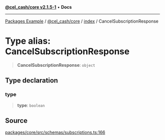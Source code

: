[**@cel_cash/core v2.1.5-1**](../../README.md) • **Docs**

***

[Packages Example](../../../../README.md) / [@cel\_cash/core](../../README.md) / [index](../README.md) / CancelSubscriptionResponse

# Type alias: CancelSubscriptionResponse

> **CancelSubscriptionResponse**: `object`

## Type declaration

### type

> **type**: `boolean`

## Source

[packages/core/src/schemas/subscriptions.ts:166](https://github.com/Pyxlab/celcash/blob/a34e89ae69c9dcb41ba66226cb05c8c8b83b7cf4/packages/core/src/schemas/subscriptions.ts#L166)
